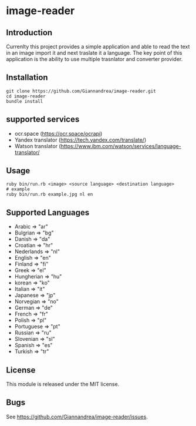 # image-reader


## Introduction

Currenlty this project provides a simple application and able to read the text in an image import it and next traslate it a language. 
The key point of this application is the ability to use multiple trasnlator and converter provider. 

## Installation
    git clone https://github.com/Giannandrea/image-reader.git
    cd image-reader
    bundle install
    
## supported services
- ocr.space (https://ocr.space/ocrapi)
- Yandex translator (https://tech.yandex.com/translate/)
- Watson translator (https://www.ibm.com/watson/services/language-translator/

## Usage
    ruby bin/run.rb <image> <source language> <destination language>
    # example
    ruby bin/run.rb example.jpg nl en

## Supported Languages
- Arabic => "ar"
- Bulgrian => "bg"
- Danish => "da"
- Croatian => "hr"
- Nederlands => "nl"
- English => "en"
- Finland => "fi"
- Greek => "el"
- Hungherian => "hu"
- korean => "ko"
- Italian => "it"
- Japanese => "jp"
- Norvegian => "no"
- German => "de"
- French => "fr"
- Polish => "pl"
- Portuguese => "pt"
- Russian => "ru"
- Slovenian => "sl"
- Spanish => "es"
- Turkish => "tr"

## License

This module is released under the MIT license.

## Bugs

See <https://github.com/Giannandrea/image-reader/issues>.
